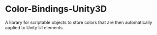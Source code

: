 # Color-Bindings-Unity3D
A library for scriptable objects to store colors that are then automatically applied to Unity UI elements.
